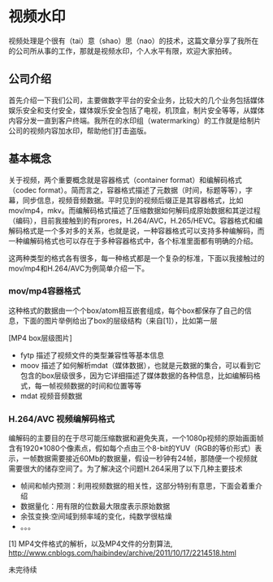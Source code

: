 # 视频水印

视频处理是个很有（tai）意（shao）思（nao）的技术，这篇文章分享了我所在的公司所从事的工作，那就是视频水印，个人水平有限，欢迎大家拍砖。

## 公司介绍

首先介绍一下我们公司，主要做数字平台的安全业务，比较大的几个业务包括媒体娱乐安全和支付安全，媒体娱乐安全包括了电视，机顶盒，制片安全等等，从媒体内容分发一直到客户终端。我所在的水印组（watermarking）的工作就是给制片公司的视频内容加水印，帮助他们打击盗版。

## 基本概念

关于视频，两个重要概念就是容器格式（container format）和编解码格式（codec format）。简而言之，容器格式描述了元数据（时间，标题等等），字幕，同步信息，视频音频数据。平时见到的视频后缀正是其容器格式，比如mov/mp4，mkv。而编解码格式描述了压缩数据如何解码成原始数据和其逆过程（编码），目前我接触到的有prores，H.264/AVC，H.265/HEVC。容器格式和编解码格式是一个多对多的关系，也就是说，一种容器格式可以支持多种编解码，而一种编解码格式也可以存在于多种容器格式中，各个标准里面都有明确的介绍。

这两种类型的格式各有很多，每一种格式都是一个复杂的标准，下面以我接触过的mov/mp4和H.264/AVC为例简单介绍一下。

### mov/mp4容器格式

这种格式的数据由一个个box/atom相互嵌套组成，每个box都保存了自己的信息，下面的图片举例给出了box的层级结构（来自[1]），比如第一层

[MP4 box层级图片]

* fytp 描述了视频文件的类型兼容性等基本信息
* moov 描述了如何解析mdat（媒体数据），也就是元数据的集合，可以看到它包含的box层级很多，因为它详细描述了媒体数据的各种信息，比如编解码格式，每一帧视频数据的时间和位置等等
* mdat 视频音频数据

### H.264/AVC 视频编解码格式
编解码的主要目的在于尽可能压缩数据和避免失真，一个1080p视频的原始画面帧含有1920*1080个像素点，假如每个点由三个8-bit的YUV（RGB的等价形式）表示，一帧数据需要接近60Mb的数据量，假设一秒钟有24帧，那随便一个视频就需要很大的储存空间了。为了解决这个问题H.264采用了以下几种主要技术

* 帧间和帧内预测：利用视频数据的相关性，这部分特别有意思，下面会着重介绍
* 数据量化：用有限的位数最大限度表示原始数据
* 余弦变换:空间域到频率域的变化，纯数学很枯燥
* 。。。



[1] MP4文件格式的解析，以及MP4文件的分割算法, http://www.cnblogs.com/haibindev/archive/2011/10/17/2214518.html

未完待续